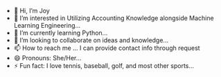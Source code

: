 - 👋 Hi, I’m Joy
- 👀 I’m interested in Utilizing Accounting Knowledge alongside Machine Learning Engineering...
- 🌱 I’m currently learning Python...
- 💞️ I’m looking to collaborate on ideas and knowledge...
- 📫 How to reach me ... I can provide contact info through request
- 😄 Pronouns: She/Her...
- ⚡ Fun fact: I love tennis, baseball, golf, and most other sports...

<!---
Jkair512/Jkair512 is a ✨ special ✨ repository because its `README.md` (this file) appears on your GitHub profile.
You can click the Preview link to take a look at your changes.
--->
